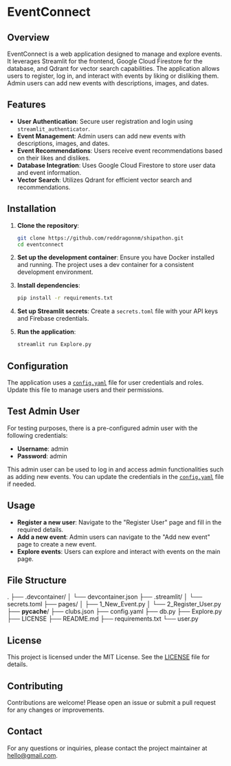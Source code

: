 # EventConnect

## Overview

EventConnect is a web application designed to manage and explore events. It leverages Streamlit for the frontend, Google Cloud Firestore for the database, and Qdrant for vector search capabilities. The application allows users to register, log in, and interact with events by liking or disliking them. Admin users can add new events with descriptions, images, and dates.

## Features

- **User Authentication**: Secure user registration and login using `streamlit_authenticator`.
- **Event Management**: Admin users can add new events with descriptions, images, and dates.
- **Event Recommendations**: Users receive event recommendations based on their likes and dislikes.
- **Database Integration**: Uses Google Cloud Firestore to store user data and event information.
- **Vector Search**: Utilizes Qdrant for efficient vector search and recommendations.

## Installation

1. **Clone the repository**:

   ```sh
   git clone https://github.com/reddragonnm/shipathon.git
   cd eventconnect
   ```

2. **Set up the development container**:
   Ensure you have Docker installed and running. The project uses a dev container for a consistent development environment.

3. **Install dependencies**:

   ```sh
   pip install -r requirements.txt
   ```

4. **Set up Streamlit secrets**:
   Create a `secrets.toml` file with your API keys and Firebase credentials.

5. **Run the application**:
   ```sh
   streamlit run Explore.py
   ```

## Configuration

The application uses a [`config.yaml`](config.yaml) file for user credentials and roles. Update this file to manage users and their permissions.

## Test Admin User

For testing purposes, there is a pre-configured admin user with the following credentials:

- **Username**: admin
- **Password**: admin

This admin user can be used to log in and access admin functionalities such as adding new events. You can update the credentials in the [`config.yaml`](config.yaml) file if needed.

## Usage

- **Register a new user**: Navigate to the "Register User" page and fill in the required details.
- **Add a new event**: Admin users can navigate to the "Add new event" page to create a new event.
- **Explore events**: Users can explore and interact with events on the main page.

## File Structure

.
├── .devcontainer/
│ └── devcontainer.json
├── .streamlit/
│ └── secrets.toml
├── pages/
│ ├── 1_New_Event.py
│ └── 2_Register_User.py
├── **pycache**/
├── clubs.json
├── config.yaml
├── db.py
├── Explore.py
├── LICENSE
├── README.md
├── requirements.txt
└── user.py

## License

This project is licensed under the MIT License. See the [LICENSE](LICENSE) file for details.

## Contributing

Contributions are welcome! Please open an issue or submit a pull request for any changes or improvements.

## Contact

For any questions or inquiries, please contact the project maintainer at hello@gmail.com.
